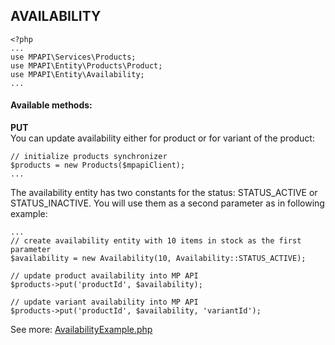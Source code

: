 ## AVAILABILITY
```
<?php 
...
use MPAPI\Services\Products;
use MPAPI\Entity\Products\Product; 
use MPAPI\Entity\Availability;
...
```

#### Available methods: 
**PUT**  
You can update availability either for product or for variant of the product:
```
// initialize products synchronizer
$products = new Products($mpapiClient);
...
```

The availability entity has two constants for the status: STATUS_ACTIVE or STATUS_INACTIVE.
You will use them as a second parameter as in following example:
```
...
// create availability entity with 10 items in stock as the first parameter
$availability = new Availability(10, Availability::STATUS_ACTIVE);

// update product availability into MP API
$products->put('productId', $availability);

// update variant availability into MP API
$products->put('productId', $availability, 'variantId');

``` 

See more: [AvailabilityExample.php](../Example/AvailabilityExample.php)  
